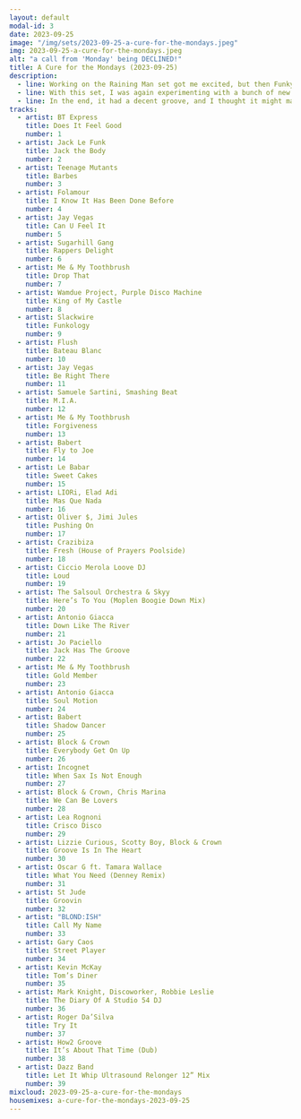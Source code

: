 ```yaml
---
layout: default
modal-id: 3
date: 2023-09-25
image: "/img/sets/2023-09-25-a-cure-for-the-mondays.jpeg"
img: 2023-09-25-a-cure-for-the-mondays.jpeg
alt: "a call from 'Monday' being DECLINED!"
title: A Cure for the Mondays (2023-09-25)
description:
  - line: Working on the Raining Man set got me excited, but then Funky Friday Disco really pushed me over.
  - line: With this set, I was again experimenting with a bunch of new tracks.
  - line: In the end, it had a decent groove, and I thought it might make a good tool for dispelling that Monday feeling.
tracks:
  - artist: BT Express
    title: Does It Feel Good
    number: 1
  - artist: Jack Le Funk
    title: Jack the Body
    number: 2
  - artist: Teenage Mutants
    title: Barbes
    number: 3
  - artist: Folamour
    title: I Know It Has Been Done Before
    number: 4
  - artist: Jay Vegas
    title: Can U Feel It
    number: 5
  - artist: Sugarhill Gang
    title: Rappers Delight
    number: 6
  - artist: Me & My Toothbrush
    title: Drop That
    number: 7
  - artist: Wamdue Project, Purple Disco Machine
    title: King of My Castle
    number: 8
  - artist: Slackwire
    title: Funkology
    number: 9
  - artist: Flush
    title: Bateau Blanc
    number: 10
  - artist: Jay Vegas
    title: Be Right There
    number: 11
  - artist: Samuele Sartini, Smashing Beat
    title: M.I.A.
    number: 12
  - artist: Me & My Toothbrush
    title: Forgiveness
    number: 13
  - artist: Babert
    title: Fly to Joe
    number: 14
  - artist: Le Babar
    title: Sweet Cakes
    number: 15
  - artist: LIORi, Elad Adi
    title: Mas Que Nada
    number: 16
  - artist: Oliver $, Jimi Jules
    title: Pushing On
    number: 17
  - artist: Crazibiza
    title: Fresh (House of Prayers Poolside)
    number: 18
  - artist: Ciccio Merola Loove DJ
    title: Loud
    number: 19
  - artist: The Salsoul Orchestra & Skyy
    title: Here’s To You (Moplen Boogie Down Mix)
    number: 20
  - artist: Antonio Giacca
    title: Down Like The River
    number: 21
  - artist: Jo Paciello
    title: Jack Has The Groove
    number: 22
  - artist: Me & My Toothbrush
    title: Gold Member
    number: 23
  - artist: Antonio Giacca
    title: Soul Motion
    number: 24
  - artist: Babert
    title: Shadow Dancer
    number: 25
  - artist: Block & Crown
    title: Everybody Get On Up
    number: 26
  - artist: Incognet
    title: When Sax Is Not Enough
    number: 27
  - artist: Block & Crown, Chris Marina
    title: We Can Be Lovers
    number: 28
  - artist: Lea Rognoni
    title: Crisco Disco
    number: 29
  - artist: Lizzie Curious, Scotty Boy, Block & Crown
    title: Groove Is In The Heart
    number: 30
  - artist: Oscar G ft. Tamara Wallace
    title: What You Need (Denney Remix)
    number: 31
  - artist: St Jude
    title: Groovin
    number: 32
  - artist: "BLOND:ISH"
    title: Call My Name
    number: 33
  - artist: Gary Caos
    title: Street Player
    number: 34
  - artist: Kevin McKay
    title: Tom’s Diner
    number: 35
  - artist: Mark Knight, Discoworker, Robbie Leslie
    title: The Diary Of A Studio 54 DJ
    number: 36
  - artist: Roger Da’Silva
    title: Try It
    number: 37
  - artist: How2 Groove
    title: It’s About That Time (Dub)
    number: 38
  - artist: Dazz Band
    title: Let It Whip Ultrasound Relonger 12” Mix
    number: 39
mixcloud: 2023-09-25-a-cure-for-the-mondays
housemixes: a-cure-for-the-mondays-2023-09-25
---
```

